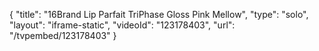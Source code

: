 {
    "title": "16Brand Lip Parfait TriPhase Gloss  Pink Mellow",
    "type": "solo",
    "layout": "iframe-static",
    "videoId": "123178403",
    "url": "\/tvpembed\/123178403"
}